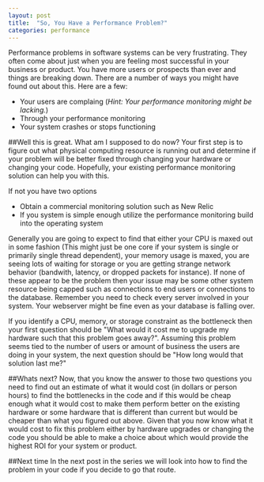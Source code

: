 ```yaml
---
layout: post
title:  "So, You Have a Performance Problem?"
categories: performance
---
```

Performance problems in software systems can be very frustrating. They often come about just when you are feeling most successful in your business or product. You have more users or prospects than ever and things are breaking down. There are a number of ways you might have found out about this. Here are a few:
* Your users are complaing (*Hint: Your performance monitoring might be lacking.*)
* Through your performance monitoring
* Your system crashes or stops functioning

##Well this is great. What am I supposed to do now?
Your first step is to figure out what physical computing resource is running out and determine if your problem will be better fixed through changing your hardware or changing your code. Hopefully, your existing performance monitoring solution can help you with this. 

If not you have two options
   * Obtain a commercial monitoring solution such as New Relic
   * If you system is simple enough utilize the performance monitoring build into the operating system


Generally you are going to expect to find that either your CPU is maxed out in some fashion (This might just be one core if your system is single or primarily single thread dependent), your memory usage is maxed, you are seeing lots of waiting for storage or you are getting strange network behavior (bandwith, latency, or dropped packets for instance). If none of these appear to be the problem then your issue may be some other system resource being capped such as connections to end users or connections to the database. Remember you need to check every server involved in your system. Your webserver might be fine even as your database is falling over.

If you identify a CPU, memory, or storage constraint as the bottleneck then your first question should be "What would it cost me to upgrade my hardware such that this problem goes away?". Assuming this problem seems tied to the number of users or amount of business the users are doing in your system, the next question should be "How long would that solution last me?"

##Whats next?
Now, that you know the answer to those two questions you need to find out an estimate of what it would cost (in dollars or person hours) to find the bottlenecks in the code and if this would be cheap enough what it would cost to make them perform better on the existing hardware or some hardware that is different than current but would be cheaper than what you figured out above. Given that you now know what it would cost to fix this problem either by hardware upgrades or changing the code you should be able to make a choice about which would provide the highest ROI for your system or product.

##Next time
In the next post in the series we will look into how to find the problem in your code if you decide to go that route.

